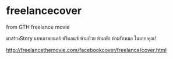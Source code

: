 # freelancecover
from GTH freelance movie

มาสร้างStory แบบภาพยนตร์ ฟรีแลนซ์ ห้ามป่วย ห้ามพัก ห้ามรักหมอ ในแบบคุณ!

http://freelancethemovie.com/facebookcover/freelance/cover.html
